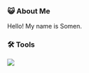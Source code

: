 ### :smiley_cat: About Me
Hello! My name is Somen. 

### :hammer_and_wrench: Tools
<div>
  <img src="https://skillicons.dev/icons?i=html,css,javascript,nodejs,mongodb,react" />
</div>

